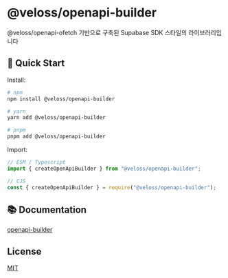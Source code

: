 # @veloss/openapi-builder

@veloss/openapi-ofetch 기반으로 구축된 Supabase SDK 스타일의 라이브러리입니다

## 🚀 Quick Start

Install:

```bash
# npm
npm install @veloss/openapi-builder

# yarn
yarn add @veloss/openapi-builder

# pnpm
pnpm add @veloss/openapi-builder
```

Import:

```ts
// ESM / Typescript
import { createOpenApiBuilder } from "@veloss/openapi-builder";

// CJS
const { createOpenApiBuilder } = require("@veloss/openapi-builder");
```

## 📚 Documentation

[openapi-builder](./docs/openapi-builder.md)

## License

[MIT](./LICENSE)
